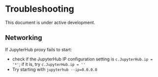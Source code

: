# Troubleshooting

This document is under active development.

## Networking

If JupyterHub proxy fails to start:

- check if the JupyterHub IP configuration setting is
  ``c.JupyterHub.ip = '*'``; if it is, try ``c.JupyterHub.ip = ''``
- Try starting with ``jupyterhub --ip=0.0.0.0``